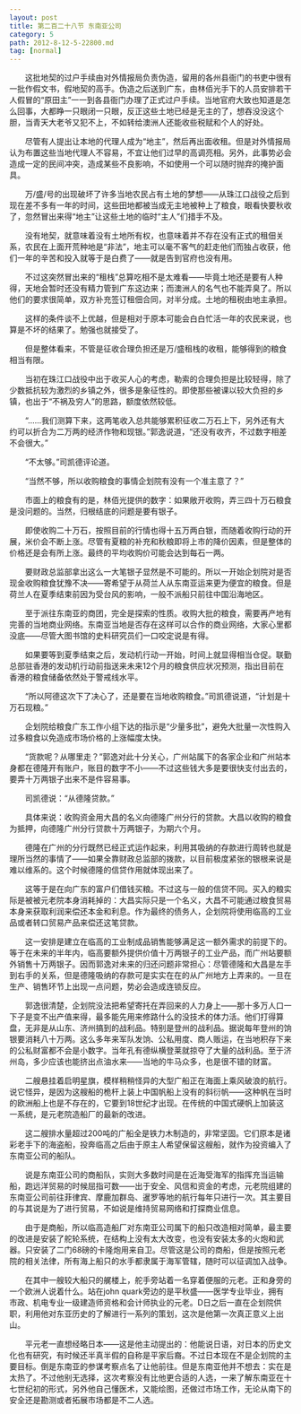 ```yaml
---
layout: post
title: 第二百二十八节 东南亚公司
category: 5
path: 2012-8-12-5-22800.md
tag: [normal]
---
```


　　这批地契的过户手续由对外情报局负责伪造，留用的各州县衙门的书吏中很有一批作假文书，假地契的高手。伪造之后送到广东，由林佰光手下的人员安排若干人假冒的“原田主”一一到各县衙门办理了正式过户手续。当地官府大致也知道是怎么回事，大都睁一只眼闭一只眼，反正这些土地已经是无主的了，想吞没没这个胆，当青天大老爷又犯不上，不如转给澳洲人还能收些税赋和个人的好处。

　　尽管有人提出让本地的代理人成为“地主”，然后再出面收租。但是对外情报局认为布置这些当地代理人不容易，不宜让他们过早的高调亮相。另外，此事势必会造成一定的民间冲突，造成某些不良影响，不如使用一个可以随时抛弃的掩护面具。

　　万/盛/号的出现破坏了许多当地农民占有土地的梦想——从珠江口战役之后到现在差不多有一年的时间，这些田地都被当成无主地被种上了粮食，眼看快要秋收了，忽然冒出来得“地主”让这些土地的临时“主人”们措手不及。

　　没有地契，就意味着没有土地所有权，也意味着并不存在没有正式的租佃关系，农民在上面开荒种地是“非法”，地主可以毫不客气的赶走他们而独占收获，他们一年的辛苦和投入就等于是白费了——就是告到官府也没有用。

　　不过这突然冒出来的“租栈”总算吃相不是太难看——毕竟土地还是要有人种得，天地会暂时还没有精力管到广东这边来；而澳洲人的名气也不能弄臭了。所以他们的要求很简单，双方补充签订租佃合同，对半分成。土地的租税由地主承担。

　　这样的条件谈不上优越，但是相对于原本可能会白白忙活一年的农民来说，也算是不坏的结果了。勉强也就接受了。

　　但是整体看来，不管是征收合理负担还是万/盛租栈的收租，能够得到的粮食相当有限。

　　当初在珠江口战役中出于收买人心的考虑，勒索的合理负担是比较轻得，除了少数抵抗较为激烈的乡镇之外，很多是象征性的。即使那些被课以较大负担的乡镇，也出于“不祸及穷人”的思路，额度依然较低。

　　“……我们测算下来，这两笔收入总共能够累积征收二万石上下，另外还有大约可以折合为二万两的经济作物和现银。”郭逸说道，“还没有收齐，不过数字相差不会很大。”

　　“不太够。”司凯德评论道。

　　“当然不够，所以收购粮食的事情企划院有没有一个准主意了？”

　　市面上的粮食有的是，林佰光提供的数字：如果敞开收购，弄三四十万石粮食是没问题的。当然，归根结底的问题是要有银子。

　　即使收购二十万石，按照目前的行情也得十五万两白银，而随着收购行动的开展，米价会不断上涨。尽管有夏粮的补充和秋粮即将上市的降价因素，但是整体的价格还是会有所上涨。最终的平均收购价可能会达到每石一两。

　　要财政总监部拿出这么一大笔银子显然是不可能的。所以一开始企划院对是否现金收购粮食犹豫不决——寄希望于从荷兰人从东南亚运来更为便宜的粮食。但是荷兰人在夏季结束前因为受台风的影响，一般不派船只前往中国沿海地区。

　　至于派往东南亚的商团，完全是探索的性质。收购大批的粮食，需要再产地有完善的当地商业网络。东南亚当地是否存在这样可以合作的商业网络，大家心里都没底——尽管大图书馆的史料研究员们一口咬定说是有得。

　　如果要等到夏季结束之后，发动机行动一开始，时间上就显得相当仓促。联勤总部驻香港的发动机行动前指送来未来12个月的粮食供应状况预测，指出目前在香港的粮食储备依然处于警戒线水平。

　　“所以阿德这次下了决心了，还是要在当地收购粮食。”司凯德说道，“计划是十万石现粮。”

　　企划院给粮食广东工作小组下达的指示是“少量多批”，避免大批量一次性购入过多粮食以免造成市场价格的上涨幅度太快。

　　“货款呢？从哪里走？”郭逸对此十分关心，广州站属下的各家企业和广州站本身都在德隆开有账户，账目的数字不小——不过这些钱大多是要很快支付出去的，要弄十万两银子出来不是件容易事。

　　司凯德说：“从德隆贷款。”

　　具体来说：收购资金用大昌的名义向德隆广州分行的贷款。大昌以收购的粮食为抵押，向德隆广州分行贷款十万两银子，为期六个月。

　　德隆在广州的分行既然已经正式运作起来，利用其吸纳的存款进行周转也就是理所当然的事情了——如果全靠财政总监部的拨款，以目前极度紧张的银根来说是难以维系的。这个时候德隆的信贷作用就体现出来了。

　　这等于是在向广东的富户们借钱买粮。不过这与一般的信贷不同。买入的粮实际是被被元老院本身消耗掉的：大昌实际只是一个名义，大昌不可能通过粮食贸易本身来获取利润来偿还本金和利息。作为最终的债务人，企划院将使用临高的工业品或者转口贸易产品来偿还这笔贷款。

　　这一安排是建立在临高的工业制成品销售能够满足这一额外需求的前提下的。等于在未来的半年内，临高要额外提供价值十万两银子的工业产品，而广州站要额外销售十万两银子。因而郭逸对未来的归还问题非常担心：尽管德隆和大昌是左手到右手的关系，但是德隆吸纳的存款可是实实在在的从广州地方上弄来的。一旦在生产、销售环节上出现一点问题，势必会造成连锁反应。

　　郭逸很清楚，企划院没法把希望寄托在弄回来的人力身上——那十多万人口一下子是变不出产值来得，最多能先用来修路什么的没技术的体力活。他们打得算盘，无非是从山东、济州搞到的战利品。特别是登州的战利品。据说每年登州的饷银要消耗八十万两。这么多年来军队发饷、公私用度、商人贩运，在当地积存下来的公私财富都不会是小数字。当年孔有德纵横登莱就掠夺了大量的战利品。至于济州岛，多少应该也能挤出点油水来——当地的牛马众多，也是很不错的财富。

　　二艘悬挂着启明星旗，模样稍稍怪异的大型广船正在海面上乘风破浪的航行。说它怪异，是因为这艘船的桅杆上装上中国帆船上没有的斜衍帆——这种帆在当时的欧洲船上也是不存在的，它要到18世纪才出现。在传统的中国式硬帆上加装这一系统，是元老院造船厂的最新的改进。

　　这二艘排水量超过200吨的广船全是铁力木制造的，非常坚固。它们原本是诸彩老手下的海盗船，投奔临高之后由于原主人希望保留这艘船，就作为投资编入了东南亚公司的船队。

　　说是东南亚公司的商船队，实则大多数时间是在近海受海军的指挥充当运输船，跑远洋贸易的时候屈指可数——出于安全、风信和资金的考虑，元老院组建的东南亚公司前往菲律宾、摩鹿加群岛、暹罗等地的航行每年只进行一次。其主要目的与其说是为了进行贸易，不如说是维持贸易网络和打探商业信息。

　　由于是商船，所以临高造船厂对东南亚公司属下的船只改造相对简单，最主要的改进是安装了舵轮系统，在结构上没有太大改变，也没有安装太多的火炮和武器。只安装了二门68磅的卡隆炮用来自卫。尽管这是公司的商船，但是按照元老院的相关法律，所有海上船只的水手都隶属于海军管辖，随时可以征调加入战争。

　　在其中一艘较大船只的艉楼上，舵手旁站着一名穿着便服的元老。正和身旁的一个欧洲人说着什么。站在john  quark旁边的是平秋盛——医学专业毕业，拥有市政、机电专业一级建造师资格和会计师执业的元老。D日之后一直在企划院供职，利用他对东亚历史的了解进行一系列的策划，这次是他第一次真正意义上出山。

　　平元老一直想经略日本——这是他主动提出的：他能说日语，对日本的历史文化也有研究，有时候还半真半假的自称是平家后裔。不过日本现在不是企划院的主要目标。倒是东南亚的参谋考察点名了让他前往。但是东南亚他并不想去：实在是太热了。不过他别无选择，这次考察没有比他更合适的人选，一来了解东南亚在十七世纪初的形式，另外他自己懂医术，又能绘图，还做过市场工作，无论从南下的安全还是勘测或者拓展市场都是不二人选。
